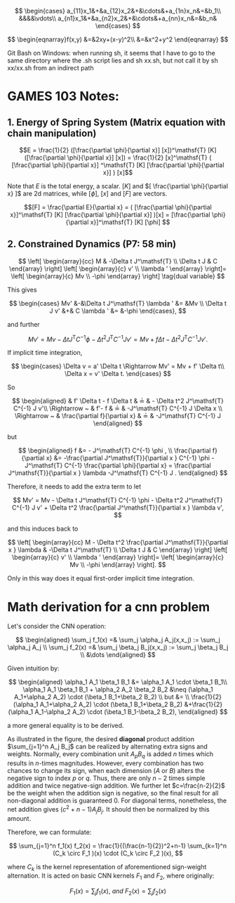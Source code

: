 $$
\begin{cases} 
		a_{11}x_1&+&a_{12}x_2&+&\cdots&+a_{1n}x_n&=&b_1\\
		&&&&\vdots\\
		a_{n1}x_1&+&a_{n2}x_2&+&\cdots&+a_{nn}x_n&=&b_n&			
\end{cases}
$$

$$
\begin{eqnarray}f(x,y)
		&=&2xy+(x-y)^2\\
		&=&x^2+y^2
\end{eqnarray}
$$

Git Bash on Windows: when running sh, it seems that I have to go to the same directory where the .sh script lies and sh xx.sh, but not call it by sh xx/xx.sh from an indirect path

# GAMES 103 Notes:

## 1. Energy of Spring System (Matrix equation with chain manipulation)

$$E = \frac{1}{2} ([\frac{\partial \phi}{\partial x}] [x])^\mathsf{T} [K] ([\frac{\partial \phi}{\partial x}] [x]) = \frac{1}{2} [x]^\mathsf{T} ( [\frac{\partial \phi}{\partial x}] ^\mathsf{T} [K] [\frac{\partial \phi}{\partial x}] ) [x]$$

Note that $E$ is the total energy, a scalar. $[K]$ and $[ \frac{\partial \phi}{\partial x} ]$ are 2d matrices, while $[\phi]$, $[x]$ and $[F]$ are vectors.

$$[F] = \frac{\partial E}{\partial x} = ( [\frac{\partial \phi}{\partial x}]^\mathsf{T} [K] [\frac{\partial \phi}{\partial x}] )[x] = [\frac{\partial \phi}{\partial x}]^\mathsf{T} [K] [\phi] $$

## 2. Constrained Dynamics (P7: 58 min)

$$ 
\left[
\begin{array}{cc}
M & -\Delta t J^\mathsf{T}  \\
\Delta t J & C 
\end{array}
\right] 
\left[
\begin{array}{c}
v' \\
\lambda '
\end{array}
\right]=
\left[
\begin{array}{c}
Mv \\
-\phi 
\end{array}
\right]
\tag{dual variable}
$$

This gives 

$$
\begin{cases} 
		Mv' &-&\Delta t J^\mathsf{T} \lambda ' &= &Mv \\ 
		\Delta t J v' &+& C \lambda ' &= &-\phi
\end{cases},
$$

and further

$$
Mv' = Mv - \Delta t J^\mathsf{T} C^{-1} \phi - \Delta t^2 J^\mathsf{T} C^{-1} J v' = Mv + f \Delta t  - \Delta t^2 J^\mathsf{T} C^{-1} J v'.
$$ 

If implicit time integration,

$$
\begin{cases} 
		\Delta v = a' \Delta t \Rightarrow  Mv' = Mv + f' \Delta t\\ 
		\Delta x = v' \Delta t.
\end{cases}
$$

So

$$
\begin{aligned}
 & f' \Delta t - f \Delta t & ≟ & - \Delta t^2 J^\mathsf{T} C^{-1} J v'\\
 \Rightarrow ~ & f'- f & ≟ & -J^\mathsf{T} C^{-1} J \Delta x \\
 \Rightarrow ~ & \frac{\partial f}{\partial x} & ≟ & -J^\mathsf{T} C^{-1} J
\end{aligned}
$$

but

$$
\begin{aligned}
f &= - J^\mathsf{T} C^{-1}  \phi , \\
\frac{\partial f}{\partial x} &= -\frac{\partial J^\mathsf{T}}{\partial x } C^{-1} \phi -J^\mathsf{T} C^{-1} \frac{\partial \phi}{\partial x} = \frac{\partial J^\mathsf{T}}{\partial x } \lambda -J^\mathsf{T} C^{-1}  J  .
\end{aligned}
$$

Therefore, it needs to add the extra term to let

$$
Mv' = Mv - \Delta t J^\mathsf{T} C^{-1} \phi - \Delta t^2 J^\mathsf{T} C^{-1} J v' + \Delta t^2 \frac{\partial J^\mathsf{T}}{\partial x } \lambda v',
$$

and this induces back to

$$ 
\left[
\begin{array}{cc}
M - \Delta t^2 \frac{\partial J^\mathsf{T}}{\partial x } \lambda & -\Delta t J^\mathsf{T}  \\
\Delta t J & C 
\end{array}
\right] 
\left[
\begin{array}{c}
v' \\
\lambda '
\end{array}
\right]=
\left[
\begin{array}{c}
Mv \\
-\phi 
\end{array}
\right].
$$

Only in this way does it equal first-order implicit time integration.

# Math derivation for a cnn problem

Let's consider the CNN operation:

$$
\begin{aligned}
\sum_j f_1(x) =& \sum_j \alpha_j A_j(x,x_j) := \sum_j \alpha_j A_j \\
\sum_j f_2(x) =& \sum_j \beta_j B_j(x,x_j) := \sum_j \beta_j B_j   \\
&\dots
\end{aligned}
$$

Given intuition by:

$$
\begin{aligned}
\alpha_1 A_1 \beta_1 B_1  &= \alpha_1 A_1 \cdot \beta_1 B_1\\
\alpha_1 A_1 \beta_1 B_1 + \alpha_2 A_2 \beta_2 B_2 &\neq 
(\alpha_1 A_1+\alpha_2 A_2) \cdot (\beta_1 B_1+\beta_2 B_2) \\
but &= \\ 
\frac{1}{2}(\alpha_1 A_1+\alpha_2 A_2) \cdot (\beta_1 B_1+\beta_2 B_2)
&+\frac{1}{2}(\alpha_1 A_1-\alpha_2 A_2) \cdot (\beta_1 B_1-\beta_2 B_2),
\end{aligned}
$$

a more general equality is to be derived. 

As illustrated in the figure, the desired $\textbf{diagonal}$ product addition $\sum_{j=1}^n A_j B_j$ can be realized by alternating extra signs and weights. Normally, every combination unit $A_p B_q$ is added $n$ times which results in $n$-times magnitudes. However, every combination has two chances to change its sign, when each dimension ($A$ or $B$) alters the negative sign to index $p$ or $q$. Thus, there are only $n-2$ times simple addition and twice negative-sign addition. We further let $c=\frac{n-2}{2}$ be the weight when the addition sign is negative, so the final result for all non-diagonal addition is guaranteed 0. For diagonal terms, nonetheless, the net addition gives $(c^2+n-1)A_j B_j$. It should then be normalized by this amount. 

Therefore, we can formulate:

$$
\sum_{j=1}^n f_1(x) f_2(x) = \frac{1}{(\frac{n-1}{2})^2+n-1} \sum_{k=1}^n (C_k \circ F_1 )(x) \cdot  (C_k \circ F_2 )(x),
$$

where $C_k$ is the kernel representation of aforementioned sign-weight alternation. It is acted on basic CNN kernels $F_1$ and $F_2$, where originally:

$$
F_1(x) = \sum_j f_1(x),~ and ~
F_2(x) = \sum_j f_2(x)
$$




